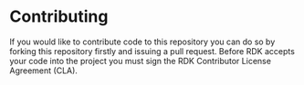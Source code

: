 Contributing
============
If you would like to contribute code to this repository you can do so by forking this repository firstly and issuing a pull request.
Before RDK accepts your code into the project you must sign the RDK Contributor License Agreement (CLA).

